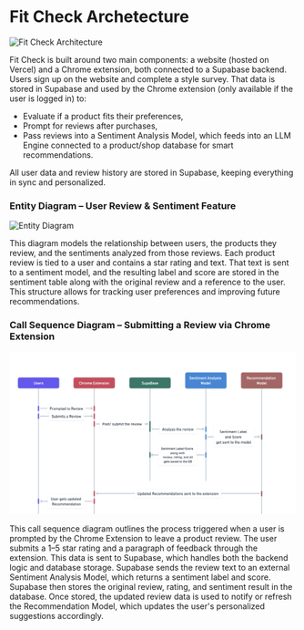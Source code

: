 # Fit Check Archetecture

![Fit Check Architecture](./image.png)


Fit Check is built around two main components: a website (hosted on Vercel) and a Chrome extension, both connected to a Supabase backend.
Users sign up on the website and complete a style survey. That data is stored in Supabase and used by the Chrome extension (only available if the user is logged in) to:

- Evaluate if a product fits their preferences,
- Prompt for reviews after purchases,
- Pass reviews into a Sentiment Analysis Model, which feeds into an LLM Engine connected to a product/shop database for smart recommendations.

All user data and review history are stored in Supabase, keeping everything in sync and personalized.

### Entity Diagram – User Review & Sentiment Feature

![Entity Diagram](./entity-diagram.png)

This diagram models the relationship between users, the products they review, and the sentiments analyzed from those reviews. Each product review is tied to a user and contains a star rating and text. That text is sent to a sentiment model, and the resulting label and score are stored in the sentiment table along with the original review and a reference to the user. This structure allows for tracking user preferences and improving future recommendations.

### Call Sequence Diagram – Submitting a Review via Chrome Extension

![Sequence Diagram](./sequence.png)

This call sequence diagram outlines the process triggered when a user is prompted by the Chrome Extension to leave a product review. The user submits a 1–5 star rating and a paragraph of feedback through the extension. This data is sent to Supabase, which handles both the backend logic and database storage. Supabase sends the review text to an external Sentiment Analysis Model, which returns a sentiment label and score. Supabase then stores the original review, rating, and sentiment result in the database. Once stored, the updated review data is used to notify or refresh the Recommendation Model, which updates the user's personalized suggestions accordingly.